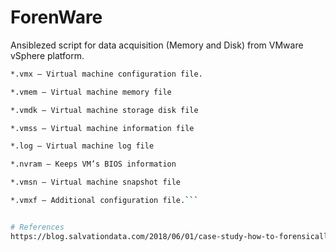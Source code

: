 # ForenWare 

Ansiblezed script for data acquisition (Memory and Disk) from VMware vSphere platform.

```sh
*.vmx – Virtual machine configuration file.

*.vmem – Virtual machine memory file

*.vmdk – Virtual machine storage disk file

*.vmss – Virtual machine information file

*.log – Virtual machine log file

*.nvram – Keeps VM’s BIOS information

*.vmsn – Virtual machine snapshot file

*.vmxf – Additional configuration file.```


# References
https://blog.salvationdata.com/2018/06/01/case-study-how-to-forensically-extract-evidence-data-from-a-virtual-machine/

